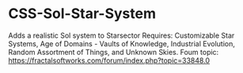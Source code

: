 # CSS-Sol-Star-System
Adds a realistic Sol system to Starsector
Requires: Customizable Star Systems, Age of Domains - Vaults of Knowledge, Industrial Evolution, Random Assortment of Things, and Unknown Skies.
Foum topic: https://fractalsoftworks.com/forum/index.php?topic=33848.0
